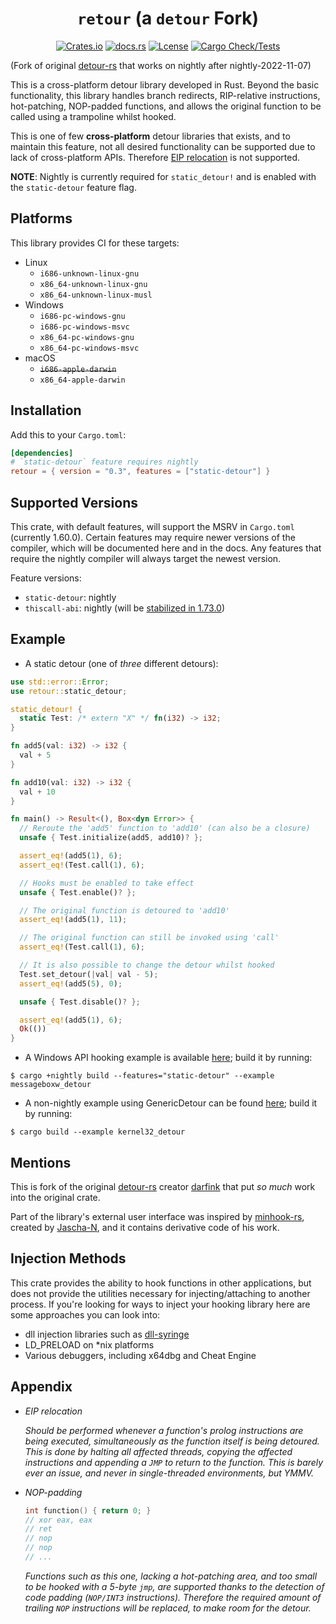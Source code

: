 <div align="center">

# `retour` (a `detour` Fork)

[![Crates.io][crates-badge]][crates-url]
[![docs.rs][docs-badge]][docs-url]
[![Lcense][license-badge]][license-url]
[![Cargo Check/Tests][actions-badge]][actions-url]
</div>

[crates-badge]: https://img.shields.io/crates/v/retour.svg
[crates-url]: https://crates.io/crates/retour

[docs-badge]: https://docs.rs/retour/badge.svg
[docs-url]: https://docs.rs/retour

[license-badge]: https://img.shields.io/crates/l/retour
[license-url]: ./LICENSE

[actions-badge]: https://github.com/Hpmason/retour-rs/actions/workflows/ci.yml/badge.svg
[actions-url]: https://github.com/Hpmason/retour-rs/actions/workflows/ci.yml

(Fork of original [detour-rs](https://github.com/darfink/detour-rs) 
that works on nightly after nightly-2022-11-07)


This is a cross-platform detour library developed in Rust. Beyond the basic
functionality, this library handles branch redirects, RIP-relative
instructions, hot-patching, NOP-padded functions, and allows the original
function to be called using a trampoline whilst hooked.

This is one of few **cross-platform** detour libraries that exists, and to
maintain this feature, not all desired functionality can be supported due to
lack of cross-platform APIs. Therefore [EIP relocation](#appendix) is not
supported.

**NOTE**: Nightly is currently required for `static_detour!` and is enabled with the `static-detour` feature flag.

## Platforms

This library provides CI for these targets:

- Linux
  * `i686-unknown-linux-gnu`
  * `x86_64-unknown-linux-gnu`
  * `x86_64-unknown-linux-musl`
- Windows
  * `i686-pc-windows-gnu`
  * `i686-pc-windows-msvc`
  * `x86_64-pc-windows-gnu`
  * `x86_64-pc-windows-msvc`
- macOS
  * ~~`i686-apple-darwin`~~
  * `x86_64-apple-darwin`

## Installation

Add this to your `Cargo.toml`:

```toml
[dependencies]
# `static-detour` feature requires nightly
retour = { version = "0.3", features = ["static-detour"] }
```

## Supported Versions
This crate, with default features, will support the MSRV in `Cargo.toml` 
(currently 1.60.0). Certain features may require newer versions of the compiler, 
which will be documented here and in the docs. Any features that require the 
nightly compiler will always target the newest version.

Feature versions:
- `static-detour`: nightly
- `thiscall-abi`: nightly (will be [stabilized in 1.73.0](https://releases.rs/docs/1.73.0/))
 

## Example

- A static detour (one of *three* different detours):

```rust
use std::error::Error;
use retour::static_detour;

static_detour! {
  static Test: /* extern "X" */ fn(i32) -> i32;
}

fn add5(val: i32) -> i32 {
  val + 5
}

fn add10(val: i32) -> i32 {
  val + 10
}

fn main() -> Result<(), Box<dyn Error>> {
  // Reroute the 'add5' function to 'add10' (can also be a closure)
  unsafe { Test.initialize(add5, add10)? };

  assert_eq!(add5(1), 6);
  assert_eq!(Test.call(1), 6);

  // Hooks must be enabled to take effect
  unsafe { Test.enable()? };

  // The original function is detoured to 'add10'
  assert_eq!(add5(1), 11);

  // The original function can still be invoked using 'call'
  assert_eq!(Test.call(1), 6);

  // It is also possible to change the detour whilst hooked
  Test.set_detour(|val| val - 5);
  assert_eq!(add5(5), 0);

  unsafe { Test.disable()? };

  assert_eq!(add5(1), 6);
  Ok(())
}
```

- A Windows API hooking example is available [here](./examples/messageboxw_detour.rs); build it by running:
```
$ cargo +nightly build --features="static-detour" --example messageboxw_detour
```

- A non-nightly example using GenericDetour can be found [here](./examples/kernel32_detour.rs); build it by running:
```
$ cargo build --example kernel32_detour
```

## Mentions

This is fork of the original [detour-rs][detour-rs] creator 
[darfink][detour-rs-author] that put *so much* work into the original crate.

Part of the library's external user interface was inspired by
[minhook-rs][minhook], created by [Jascha-N][minhook-author], and it contains
derivative code of his work.

## Injection Methods
This crate provides the ability to hook functions in other applications, but does not provide the utilities necessary for injecting/attaching to another process. If you're looking for ways to inject your hooking library here are some approaches you can look into:

- dll injection libraries such as [dll-syringe](https://crates.io/crates/dll-syringe)
- LD_PRELOAD on *nix platforms
- Various debuggers, including x64dbg and Cheat Engine

## Appendix

- *EIP relocation*

  *Should be performed whenever a function's prolog instructions
  are being executed, simultaneously as the function itself is being
  detoured. This is done by halting all affected threads, copying the affected
  instructions and appending a `JMP` to return to the function. This is
  barely ever an issue, and never in single-threaded environments, but YMMV.*

- *NOP-padding*
  ```c
  int function() { return 0; }
  // xor eax, eax
  // ret
  // nop
  // nop
  // ...
  ```
  *Functions such as this one, lacking a hot-patching area, and too small to
  be hooked with a 5-byte `jmp`, are supported thanks to the detection of
  code padding (`NOP/INT3` instructions). Therefore the required amount of
  trailing `NOP` instructions will be replaced, to make room for the detour.*

<!-- Links -->
[minhook-author]: https://github.com/Jascha-N
[minhook]: https://github.com/Jascha-N/minhook-rs/
[detour-rs]: https://github.com/darfink/detour-rs
[detour-rs-author]: https://github.com/darfink
